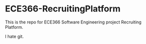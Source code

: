# ECE366-RecruitingPlatform

This is the repo for ECE366 Software Engineering project Recruiting Platform.

I hate git.